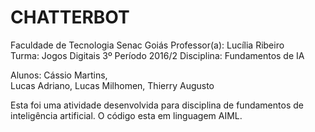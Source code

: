 # CHATTERBOT
Faculdade de Tecnologia Senac Goiás 
Professor(a): Lucília Ribeiro       
Turma: Jogos Digitais 3º Período 2016/2
Disciplina: Fundamentos de IA

Alunos: Cássio Martins,             
        Lucas Adriano,
        Lucas Milhomen,
        Thierry Augusto
        
Esta foi uma atividade desenvolvida para disciplina de fundamentos de inteligência artificial.
O código esta em linguagem AIML.
